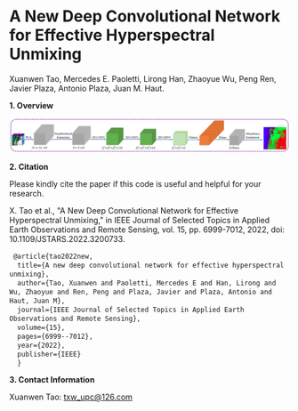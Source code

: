 # A New Deep Convolutional Network for Effective Hyperspectral Unmixing
Xuanwen Tao, Mercedes E. Paoletti, Lirong Han, Zhaoyue Wu, Peng Ren, Javier Plaza, Antonio Plaza, Juan M. Haut.

**1. Overview**

![2-CrossCUN](https://github.com/xuanwentao/IEEE_TGRS_CrossCUN/blob/main/CrossCUN.png)


**2. Citation**

Please kindly cite the paper if this code is useful and helpful for your research.

X. Tao et al., "A New Deep Convolutional Network for Effective Hyperspectral Unmixing," in IEEE Journal of Selected Topics in Applied Earth Observations and Remote Sensing, vol. 15, pp. 6999-7012, 2022, doi: 10.1109/JSTARS.2022.3200733.

     @article{tao2022new,
      title={A new deep convolutional network for effective hyperspectral unmixing},
      author={Tao, Xuanwen and Paoletti, Mercedes E and Han, Lirong and Wu, Zhaoyue and Ren, Peng and Plaza, Javier and Plaza, Antonio and Haut, Juan M},
      journal={IEEE Journal of Selected Topics in Applied Earth Observations and Remote Sensing},
      volume={15},
      pages={6999--7012},
      year={2022},
      publisher={IEEE}
      }

**3. Contact Information**

Xuanwen Tao: txw_upc@126.com<br>
